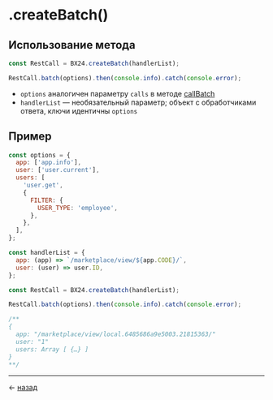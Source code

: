 # .createBatch()

## Использование метода

```js
const RestCall = BX24.createBatch(handlerList);

RestCall.batch(options).then(console.info).catch(console.error);
```

- `options` аналогичен параметру `calls` в методе [callBatch](https://dev.1c-bitrix.ru/rest_help/js_library/rest/callBatch.php)
- `handlerList` — необязательный параметр; объект с обработчиками ответа, ключи идентичны `options`

## Пример

```js
const options = {
  app: ['app.info'],
  user: ['user.current'],
  users: [
    'user.get',
    {
      FILTER: {
        USER_TYPE: 'employee',
      },
    },
  ],
};

const handlerList = {
  app: (app) => `/marketplace/view/${app.CODE}/`,
  user: (user) => user.ID,
};

const RestCall = BX24.createBatch(handlerList);

RestCall.batch(options).then(console.info).catch(console.error);

/**
{
  app: "/marketplace/view/local.6485686a9e5003.21815363/"
  user: "1"
  users: Array [ {…} ]
}
**/
```

---

&larr; [назад](README.md)
